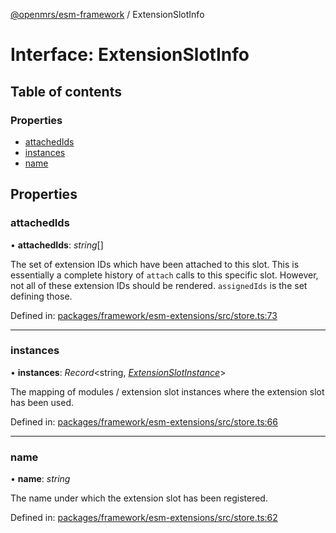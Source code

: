 [@openmrs/esm-framework](../API.md) / ExtensionSlotInfo

# Interface: ExtensionSlotInfo

## Table of contents

### Properties

- [attachedIds](extensionslotinfo.md#attachedids)
- [instances](extensionslotinfo.md#instances)
- [name](extensionslotinfo.md#name)

## Properties

### attachedIds

• **attachedIds**: *string*[]

The set of extension IDs which have been attached to this slot.
This is essentially a complete history of `attach` calls to this specific slot.
However, not all of these extension IDs should be rendered.
`assignedIds` is the set defining those.

Defined in: [packages/framework/esm-extensions/src/store.ts:73](https://github.com/openmrs/openmrs-esm-core/blob/master/packages/framework/esm-extensions/src/store.ts#L73)

___

### instances

• **instances**: *Record*<string, [*ExtensionSlotInstance*](extensionslotinstance.md)\>

The mapping of modules / extension slot instances where the extension slot has been used.

Defined in: [packages/framework/esm-extensions/src/store.ts:66](https://github.com/openmrs/openmrs-esm-core/blob/master/packages/framework/esm-extensions/src/store.ts#L66)

___

### name

• **name**: *string*

The name under which the extension slot has been registered.

Defined in: [packages/framework/esm-extensions/src/store.ts:62](https://github.com/openmrs/openmrs-esm-core/blob/master/packages/framework/esm-extensions/src/store.ts#L62)
